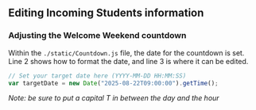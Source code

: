 ## Editing Incoming Students information

### Adjusting the Welcome Weekend countdown

Within the <code>./static/Countdown.js</code> file, the date for the countdown is set. Line 2 shows how to format the date, and line 3 is where it can be edited.

```js
// Set your target date here (YYYY-MM-DD HH:MM:SS)
var targetDate = new Date("2025-08-22T09:00:00").getTime();
```

<em>Note: be sure to put a capital T in between the day and the hour</em>

